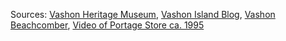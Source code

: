 Sources: [Vashon Heritage Museum](https://vashonheritagemuseum.org/portage-store/), [Vashon Island Blog](https://myvashonislandblog.com/2015/08/25/vashons-historic-community-stores-series-hinge-show-images-opening-september-4th/), [Vashon Beachcomber](https://www.vashonbeachcomber.com/life/time-again-a-look-back-at-portage-store-as-it-goes-on-sale/), [Video of Portage Store ca. 1995](https://www.youtube.com/watch?v=rfdvX8lHTTc)
